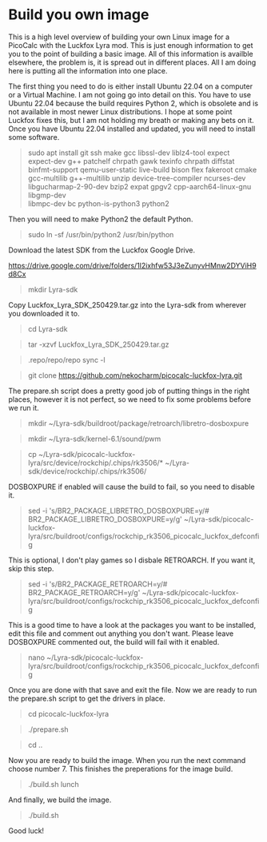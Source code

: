 # Build you own image

This is a high level overview of building your own Linux image for a PicoCalc with the Luckfox Lyra mod. This is just enough information to get you to the point of building a basic image. All of this information is availble elsewhere, the problem is, it is spread out in different places. All I am doing here is putting all the information into one place.

The first thing you need to do is either install Ubuntu 22.04 on a computer or a Virtual Machine. I am not going go into detail on this. You have to use Ubuntu 22.04 because the build requires Python 2, which is obsolete and is not available in most newer Linux distributions. I hope at some point Luckfox fixes this, but I am not holding my breath or making any bets on it. Once you have Ubuntu 22.04 installed and updated, you will need to install some software.

> sudo apt install git ssh make gcc libssl-dev liblz4-tool expect \
> expect-dev g++ patchelf chrpath gawk texinfo chrpath diffstat \
> binfmt-support qemu-user-static live-build bison flex fakeroot cmake \
> gcc-multilib g++-multilib unzip device-tree-compiler ncurses-dev \
> libgucharmap-2-90-dev bzip2 expat gpgv2 cpp-aarch64-linux-gnu libgmp-dev \
> libmpc-dev bc python-is-python3 python2 

Then you will need to make Python2 the default Python.

> sudo ln -sf /usr/bin/python2 /usr/bin/python

Download the latest SDK from the Luckfox Google Drive.

https://drive.google.com/drive/folders/1l2ixhfw53J3eZunyvHMnw2DYViH9d8Cx

> mkdir Lyra-sdk

Copy Luckfox_Lyra_SDK_250429.tar.gz into the Lyra-sdk from wherever you downloaded it to.

> cd Lyra-sdk

> tar -xzvf Luckfox_Lyra_SDK_250429.tar.gz

> .repo/repo/repo sync -l

> git clone https://github.com/nekocharm/picocalc-luckfox-lyra.git

The prepare.sh script does a pretty good job of putting things in the right places, however it is not perfect, so we need to fix some problems before we run it.

> mkdir ~/Lyra-sdk/buildroot/package/retroarch/libretro-dosboxpure

> mkdir ~/Lyra-sdk/kernel-6.1/sound/pwm

> cp ~/Lyra-sdk/picocalc-luckfox-lyra/src/device/rockchip/.chips/rk3506/* ~/Lyra-sdk/device/rockchip/.chips/rk3506/

DOSBOXPURE if enabled will cause the build to fail, so you need to disable it.

> sed -i 's/BR2_PACKAGE_LIBRETRO_DOSBOXPURE=y/# BR2_PACKAGE_LIBRETRO_DOSBOXPURE=y/g' ~/Lyra-sdk/picocalc-luckfox-lyra/src/buildroot/configs/rockchip_rk3506_picocalc_luckfox_defconfig

This is optional, I don't play games so I disbale RETROARCH. If you want it, skip this step.

> sed -i 's/BR2_PACKAGE_RETROARCH=y/# BR2_PACKAGE_RETROARCH=y/g' ~/Lyra-sdk/picocalc-luckfox-lyra/src/buildroot/configs/rockchip_rk3506_picocalc_luckfox_defconfig

This is a good time to have a look at the packages you want to be installed, edit this file and comment out anything you don't want. Please leave DOSBOXPURE commented out, the build will fail with it enabled.

> nano ~/Lyra-sdk/picocalc-luckfox-lyra/src/buildroot/configs/rockchip_rk3506_picocalc_luckfox_defconfig

Once you are done with that save and exit the file. Now we are ready to run the prepare.sh script to get the drivers in place.

> cd picocalc-luckfox-lyra

> ./prepare.sh

> cd ..

Now you are ready to build the image. When you run the next command choose number 7. This finishes the preperations for the image build.

> ./build.sh lunch

And finally, we build the image.

> ./build.sh

Good luck!
